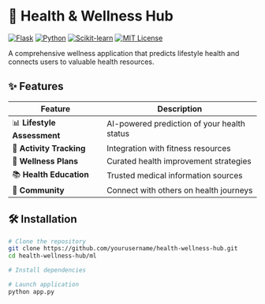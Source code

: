 # 🌿 Health & Wellness Hub

[![Flask](https://img.shields.io/badge/Flask-2.0.1-000000?style=flat&logo=flask)](https://flask.palletsprojects.com/)
[![Python](https://img.shields.io/badge/Python-3.8+-blue?style=flat&logo=python)](https://www.python.org/)
[![Scikit-learn](https://img.shields.io/badge/Scikit--learn-1.0-orange?style=flat&logo=scikit-learn)](https://scikit-learn.org/)
[![MIT License](https://img.shields.io/badge/License-MIT-green.svg)](https://opensource.org/licenses/MIT)

A comprehensive wellness application that predicts lifestyle health and connects users to valuable health resources.

## ✨ Features

| Feature | Description |
|---------|-------------|
| 📊 **Lifestyle Assessment** | AI-powered prediction of your health status |
| 🏃 **Activity Tracking** | Integration with fitness resources |
| 🧠 **Wellness Plans** | Curated health improvement strategies |
| 📚 **Health Education** | Trusted medical information sources |
| 👥 **Community** | Connect with others on health journeys |

## 🛠️ Installation

```bash
# Clone the repository
git clone https://github.com/yourusername/health-wellness-hub.git
cd health-wellness-hub/ml

# Install dependencies

# Launch application
python app.py
